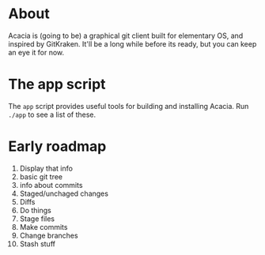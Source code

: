# About

Acacia is (going to be) a graphical git client built for elementary OS, and inspired by GitKraken. It'll be a long while before its ready, but you can keep an eye it for now.


# The app script

The `app` script provides useful tools for building and installing Acacia. Run `./app` to see a list of these.

# Early roadmap

1. Display that info
  1. basic git tree
  2. info about commits
  3. Staged/unchaged changes
  4. Diffs
2. Do things
  1. Stage files
  2. Make commits
  3. Change branches
  4. Stash stuff